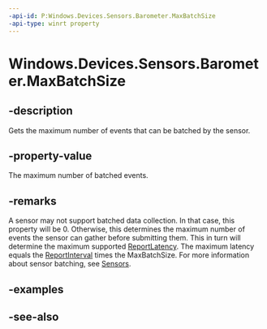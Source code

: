 ```yaml
---
-api-id: P:Windows.Devices.Sensors.Barometer.MaxBatchSize
-api-type: winrt property
---
```


<!-- Property syntax.
public uint MaxBatchSize { get; }
-->

# Windows.Devices.Sensors.Barometer.MaxBatchSize

## -description

Gets the maximum number of events that can be batched by the sensor.

## -property-value

The maximum number of batched events.

## -remarks

A sensor may not support batched data collection. In that case, this property will be 0. Otherwise, this determines the maximum number of events the sensor can gather before submitting them. This in turn will determine the maximum supported [ReportLatency](barometer_reportlatency.md). The maximum latency equals the [ReportInterval](barometer_reportinterval.md) times the MaxBatchSize. For more information about sensor batching, see [Sensors](/windows/uwp/devices-sensors/sensors).

## -examples

## -see-also
